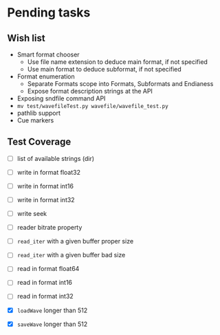 # Pending tasks

## Wish list

- Smart format chooser
    - Use file name extension to deduce main format, if not specified
    - Use main format to deduce subformat, if not specified
- Format enumeration
    - Separate Formats scope into Formats, Subformats and Endianess
    - Expose format description strings at the API
- Exposing sndfile command API
- `mv test/wavefileTest.py wavefile/wavefile_test.py`
- pathlib support
- Cue markers


## Test Coverage

- [ ] list of available strings (dir)
- [ ] write in format float32
- [ ] write in format int16
- [ ] write in format int32
- [ ] write seek
- [ ] reader bitrate property
- [ ] `read_iter` with a given buffer proper size
- [ ] `read_iter` with a given buffer bad size
- [ ] read in format float64
- [ ] read in format int16
- [ ] read in format int32
- [x] `loadWave` longer than 512
- [x] `saveWave` longer than 512


